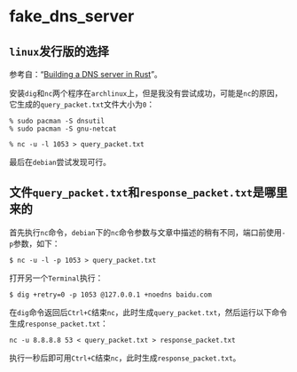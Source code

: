 # fake_dns_server

## `linux`发行版的选择

参考自：“[Building a DNS server in Rust](https://github.com/EmilHernvall/dnsguide)”。

安装`dig`和`nc`两个程序在`archlinux`上，但是我没有尝试成功，可能是`nc`的原因，它生成的`query_packet.txt`文件大小为`0`：

``` shellsession
% sudo pacman -S dnsutil
% sudo pacman -S gnu-netcat
```

``` shellsession
% nc -u -l 1053 > query_packet.txt
```

最后在`debian`尝试发现可行。

## 文件`query_packet.txt`和`response_packet.txt`是哪里来的

首先执行`nc`命令，`debian`下的`nc`命令参数与文章中描述的稍有不同，端口前使用`-p`参数，如下：

``` shellsession
$ nc -u -l -p 1053 > query_packet.txt
```

打开另一个`Terminal`执行：

``` shellsession
$ dig +retry=0 -p 1053 @127.0.0.1 +noedns baidu.com
```

在`dig`命令返回后`Ctrl+C`结束`nc`，此时生成`query_packet.txt`，然后运行以下命令生成`response_packet.txt`：

``` shellsession
nc -u 8.8.8.8 53 < query_packet.txt > response_packet.txt
```

执行一秒后即可用`Ctrl+C`结束`nc`，此时生成`response_packet.txt`。
